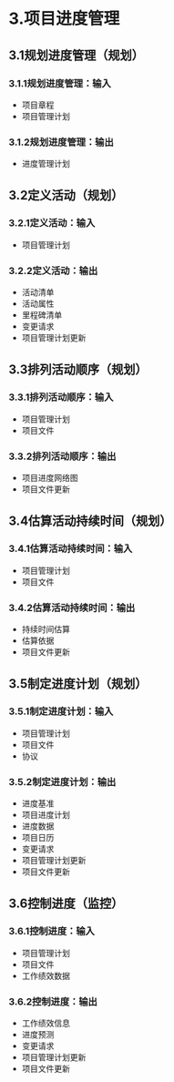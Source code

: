 # 3.项目进度管理

## 3.1规划进度管理（规划）

### 3.1.1规划进度管理：输入

- 项目章程
- 项目管理计划

### 3.1.2规划进度管理：输出

- 进度管理计划

## 3.2定义活动（规划）

### 3.2.1定义活动：输入

- 项目管理计划

### 3.2.2定义活动：输出

- 活动清单
- 活动属性
- 里程碑清单
- 变更请求
- 项目管理计划更新

## 3.3排列活动顺序（规划）

### 3.3.1排列活动顺序：输入

- 项目管理计划
- 项目文件

### 3.3.2排列活动顺序：输出

- 项目进度网络图
- 项目文件更新

## 3.4估算活动持续时间（规划）

### 3.4.1估算活动持续时间：输入

- 项目管理计划
- 项目文件

### 3.4.2估算活动持续时间：输出

- 持续时间估算
- 估算依据
- 项目文件更新

## 3.5制定进度计划（规划）

### 3.5.1制定进度计划：输入

- 项目管理计划
- 项目文件
- 协议

### 3.5.2制定进度计划：输出

- 进度基准
- 项目进度计划
- 进度数据
- 项目日历
- 变更请求
- 项目管理计划更新
- 项目文件更新

## 3.6控制进度（监控）

### 3.6.1控制进度：输入

- 项目管理计划
- 项目文件
- 工作绩效数据

### 3.6.2控制进度：输出

- 工作绩效信息
- 进度预测
- 变更请求
- 项目管理计划更新
- 项目文件更新
